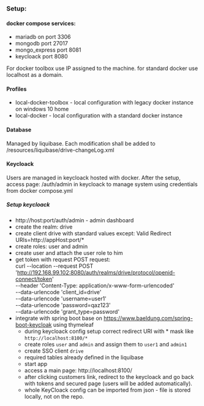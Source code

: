 ### Setup:
#### docker compose services:

- mariadb on port 3306
- mongodb port 27017
- mongo_express port 8081
- keycloack port 8080

For docker toolbox use IP assigned to the machine. for standard docker use localhost as a domain.

#### Profiles
- local-docker-toolbox - local configuration with legacy docker instance on windows 10 home
- local-docker - local configuration with a standard docker instance

#### Database
Managed by liquibase. Each modification shall be added to /resources/liquibase/drive-changeLog.xml

#### Keycloack
Users are managed in keycloack hosted with docker.
After the setup, access page: /auth/admin in keycloack to manage system using credentials from docker compose.yml</br>

##### Setup keycloack
- http://host:port/auth/admin - admin dashboard
- create the realm: drive
- create client drive with standard values except:  Valid Redirect URIs=http://appHost:port/*
- create roles: user and admin
- create user and attach the user role to him
- get token with request POST request: </br>
  curl --location --request POST 'http://192.168.99.102:8080/auth/realms/drive/protocol/openid-connect/token' \
  --header 'Content-Type: application/x-www-form-urlencoded' \
  --data-urlencode 'client_id=drive' \
  --data-urlencode 'username=user1' \
  --data-urlencode 'password=qaz123' \
  --data-urlencode 'grant_type=password'
- integrate with spring boot base on https://www.baeldung.com/spring-boot-keycloak using thymeleaf
  - during keycloack config setup correct redirect URI with * mask like `http://localhost:8100/*`
  - create roles `user` and `admin` and assign them to `user1` and `admin1`
  - create SSO client `drive`  
  - required tables already defined in the liquibase
  - start app
  - access a main page: http://localhost:8100/
  - after clicking customers link, redirect to the keycloack and go back with tokens and secured page (users will be added automatically).
  - whole KeyCloack config can be imported from json - file is stored locally, not on the repo.

